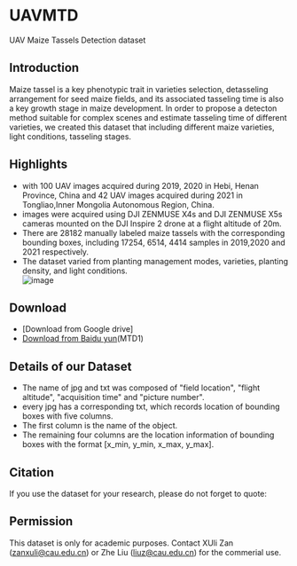 # UAVMTD
UAV Maize Tassels Detection dataset
## Introduction
Maize tassel is a key phenotypic trait in varieties selection, detasseling arrangement for seed maize fields, and its associated tasseling time is also a key growth stage in maize development. In order to propose a detecton method suitable for complex scenes and estimate tasseling time of different varieties, we created this dataset
that including different maize varieties, light conditions, tasseling stages.
## Highlights
* with 100 UAV images acquired during 2019, 2020 in Hebi, Henan Province, China and 42 UAV images acquired during 2021 in Tongliao,Inner Mongolia Autonomous Region, China.
* images were acquired using DJI ZENMUSE X4s and DJI ZENMUSE X5s cameras mounted on the DJI Inspire 2 drone at a flight altitude of 20m.
* There are 28182 manually labeled maize tassels with the corresponding bounding boxes, including 17254, 6514, 4414 samples in 2019,2020 and 2021 respectively.
* The dataset varied from planting management modes, varieties, planting density, and light conditions.  
![image](https://github.com/Xulizzz/UAVMTD/blob/main/samples%20under%20different%20conditions.png)
## Download
* [Download from Google drive]
* [Download from Baidu yun](https://pan.baidu.com/s/1MK6REJNplECYwaXwfKDC4g)(MTD1)
## Details of our Dataset
* The name of jpg and txt was composed of "field location", "flight altitude", "acquisition time" and "picture number".
* every jpg has a corresponding txt, which records location of bounding boxes with five columns. 
* The first column is the name of the object.
* The remaining four columns are the location information of bounding boxes with the format [x_min, y_min, x_max, y_max]. 
## Citation
If you use the dataset for your research, please do not forget to quote:
## Permission
This dataset is only for academic purposes. Contact XUli Zan (zanxuli@cau.edu.cn) or Zhe Liu (liuz@cau.edu.cn) for the commerial use.
